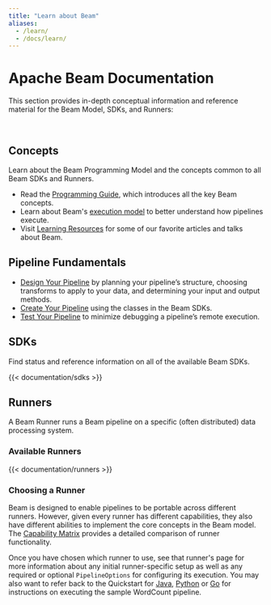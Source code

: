 ```yaml
---
title: "Learn about Beam"
aliases:
  - /learn/
  - /docs/learn/
---
```


<!--
Licensed under the Apache License, Version 2.0 (the "License");
you may not use this file except in compliance with the License.
You may obtain a copy of the License at

http://www.apache.org/licenses/LICENSE-2.0

Unless required by applicable law or agreed to in writing, software
distributed under the License is distributed on an "AS IS" BASIS,
WITHOUT WARRANTIES OR CONDITIONS OF ANY KIND, either express or implied.
See the License for the specific language governing permissions and
limitations under the License.
-->

# Apache Beam Documentation

This section provides in-depth conceptual information and reference material for the Beam Model, SDKs, and Runners:

</br>

## Concepts

Learn about the Beam Programming Model and the concepts common to all Beam SDKs and Runners.

- Read the [Programming Guide](/documentation/programming-guide/), which introduces all the key Beam concepts.
- Learn about Beam's [execution model](/documentation/runtime/model) to better understand how pipelines execute.
- Visit [Learning Resources](/documentation/resources/learning-resources) for some of our favorite articles and talks about Beam.

## Pipeline Fundamentals

- [Design Your Pipeline](/documentation/pipelines/design-your-pipeline/) by planning your pipeline’s structure, choosing transforms to apply to your data, and determining your input and output methods.
- [Create Your Pipeline](/documentation/pipelines/create-your-pipeline/) using the classes in the Beam SDKs.
- [Test Your Pipeline](/documentation/pipelines/test-your-pipeline/) to minimize debugging a pipeline’s remote execution.


## SDKs

Find status and reference information on all of the available Beam SDKs.

{{< documentation/sdks >}}

## Runners

A Beam Runner runs a Beam pipeline on a specific (often distributed) data processing system.

### Available Runners

{{< documentation/runners >}}

### Choosing a Runner

Beam is designed to enable pipelines to be portable across different runners. However, given every runner has different capabilities, they also have different abilities to implement the core concepts in the Beam model. The [Capability Matrix](/documentation/runners/capability-matrix/) provides a detailed comparison of runner functionality.

Once you have chosen which runner to use, see that runner's page for more information about any initial runner-specific setup as well as any required or optional `PipelineOptions` for configuring its execution. You may also want to refer back to the Quickstart for [Java](/get-started/quickstart-java), [Python](/get-started/quickstart-py) or [Go](/get-started/quickstart-go) for instructions on executing the sample WordCount pipeline.
